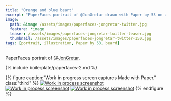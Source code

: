 ```yaml
---
title: "Orange and blue beart"
excerpt: "PaperFaces portrait of @JonGretar drawn with Paper by 53 on an iPad."
image: 
  path: &image /assets/images/paperfaces-jongretar-twitter.jpg 
  feature: *image
  teaser: /assets/images/paperfaces-jongretar-twitter-teaser.jpg
  thumbnail: /assets/images/paperfaces-jongretar-twitter-150.jpg
tags: [portrait, illustration, Paper by 53, beard]
---
```


PaperFaces portrait of [@JonGretar](https://twitter.com/jongretar).

{% include boilerplate/paperfaces-2.md %}

{% figure caption:"Work in progress screen captures Made with Paper." class:"third" %}
[![Work in process screenshot](/assets/images/paperfaces-jongretar-process-1-600.jpg)](/assets/images/paperfaces-jongretar-process-1-lg.jpg) [![Work in process screenshot](/assets/images/paperfaces-jongretar-process-2-600.jpg)](/assets/images/paperfaces-jongretar-process-2-lg.jpg) [![Work in process screenshot](/assets/images/paperfaces-jongretar-process-3-600.jpg)](/assets/images/paperfaces-jongretar-process-3-lg.jpg)
{% endfigure %}
